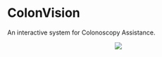 # ColonVision
An interactive system for Colonoscopy Assistance.
<div align="center">
    <p align="center">
    <img src="imgs/show_1.gif"/> <br />
</p>
</div>
</div>
